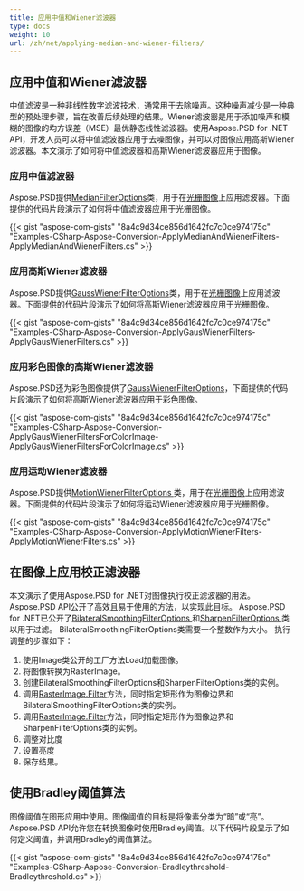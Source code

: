 ```yaml
---
title: 应用中值和Wiener滤波器
type: docs
weight: 10
url: /zh/net/applying-median-and-wiener-filters/
---
```


## **应用中值和Wiener滤波器**
中值滤波是一种非线性数字滤波技术，通常用于去除噪声。这种噪声减少是一种典型的预处理步骤，旨在改善后续处理的结果。Wiener滤波器是用于添加噪声和模糊的图像的均方误差（MSE）最优静态线性滤波器。使用Aspose.PSD for .NET API，开发人员可以将中值滤波器应用于去噪图像，并可以对图像应用高斯Wiener滤波器。本文演示了如何将中值滤波器和高斯Wiener滤波器应用于图像。
### **应用中值滤波器**
Aspose.PSD提供[MedianFilterOptions](https://reference.aspose.com/net/psd/aspose.psd.imagefilters.filteroptions/medianfilteroptions)类，用于在[光栅图像](https://reference.aspose.com/net/psd/aspose.psd/rasterimage)上应用滤波器。下面提供的代码片段演示了如何将中值滤波器应用于光栅图像。

{{< gist "aspose-com-gists" "8a4c9d34ce856d1642fc7c0ce974175c" "Examples-CSharp-Aspose-Conversion-ApplyMedianAndWienerFilters-ApplyMedianAndWienerFilters.cs" >}}


### **应用高斯Wiener滤波器**
Aspose.PSD提供[GaussWienerFilterOptions](https://reference.aspose.com/net/psd/aspose.psd.imagefilters.filteroptions/gausswienerfilteroptions)类，用于在[光栅图像](https://reference.aspose.com/net/psd/aspose.psd/rasterimage)上应用滤波器。下面提供的代码片段演示了如何将高斯Wiener滤波器应用于光栅图像。

{{< gist "aspose-com-gists" "8a4c9d34ce856d1642fc7c0ce974175c" "Examples-CSharp-Aspose-Conversion-ApplyGausWienerFilters-ApplyGausWienerFilters.cs" >}}


### **应用彩色图像的高斯Wiener滤波器**
Aspose.PSD还为彩色图像提供了[GaussWienerFilterOptions](https://reference.aspose.com/net/psd/aspose.psd.imagefilters.filteroptions/gausswienerfilteroptions)，下面提供的代码片段演示了如何将高斯Wiener滤波器应用于彩色图像。

{{< gist "aspose-com-gists" "8a4c9d34ce856d1642fc7c0ce974175c" "Examples-CSharp-Aspose-Conversion-ApplyGausWienerFiltersForColorImage-ApplyGausWienerFiltersForColorImage.cs" >}}


### **应用运动Wiener滤波器**
Aspose.PSD提供[MotionWienerFilterOptions ](https://reference.aspose.com/net/psd/aspose.psd.imagefilters.filteroptions/motionwienerfilteroptions)类，用于在[光栅图像](https://reference.aspose.com/net/psd/aspose.psd/rasterimage)上应用滤波器。下面提供的代码片段演示了如何将运动Wiener滤波器应用于光栅图像。

{{< gist "aspose-com-gists" "8a4c9d34ce856d1642fc7c0ce974175c" "Examples-CSharp-Aspose-Conversion-ApplyMotionWienerFilters-ApplyMotionWienerFilters.cs" >}}


## **在图像上应用校正滤波器**
本文演示了使用Aspose.PSD for .NET对图像执行校正滤波器的用法。 Aspose.PSD API公开了高效且易于使用的方法，以实现此目标。 Aspose.PSD for .NET已公开了[BilateralSmoothingFilterOptions ](https://reference.aspose.com/net/psd/aspose.psd.imagefilters.filteroptions/bilateralsmoothingfilteroptions)和[SharpenFilterOptions ](https://reference.aspose.com/net/psd/aspose.psd.imagefilters.filteroptions/sharpenfilteroptions)类以用于过滤。 BilateralSmoothingFilterOptions类需要一个整数作为大小。 执行调整的步骤如下：

1. 使用Image类公开的工厂方法Load加载图像。
1. 将图像转换为RasterImage。
1. 创建BilateralSmoothingFilterOptions和SharpenFilterOptions类的实例。
1. 调用[RasterImage.Filter](https://reference.aspose.com/psd/net/aspose.psd/rasterimage/methods/filter)方法，同时指定矩形作为图像边界和BilateralSmoothingFilterOptions类的实例。
1. 调用[RasterImage.Filter](https://reference.aspose.com/psd/net/aspose.psd/rasterimage/methods/filter)方法，同时指定矩形作为图像边界和SharpenFilterOptions类的实例。
1. 调整对比度
1. 设置亮度
1. 保存结果。


## **使用Bradley阈值算法**
图像阈值在图形应用中使用。图像阈值的目标是将像素分类为“暗”或“亮”。 Aspose.PSD API允许您在转换图像时使用Bradley阈值。以下代码片段显示了如何定义阈值，并调用Bradley的阈值算法。

{{< gist "aspose-com-gists" "8a4c9d34ce856d1642fc7c0ce974175c" "Examples-CSharp-Aspose-Conversion-Bradleythreshold-Bradleythreshold.cs" >}}
